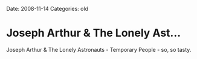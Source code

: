 Date: 2008-11-14
Categories: old

# Joseph Arthur & The Lonely Ast...

Joseph Arthur &amp; The Lonely Astronauts - Temporary People - so, so tasty.
